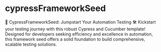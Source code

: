 # cypressFrameworkSeed
🚀 CypressFrameworkSeed: Jumpstart Your Automation Testing 🛠️
Kickstart your testing journey with this robust Cypress and Cucumber template! Designed for developers seeking efficiency and excellence in automation, this framework seed offers a solid foundation to build comprehensive, scalable testing solutions.

